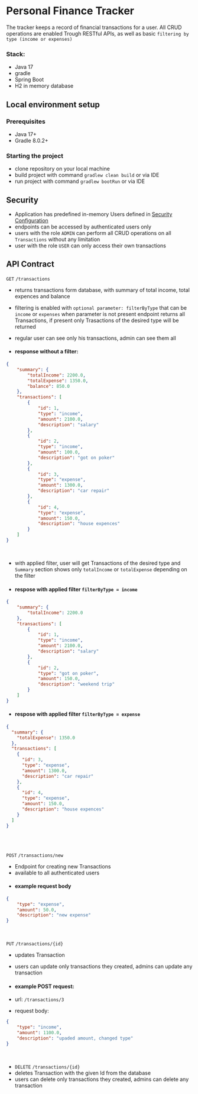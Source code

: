 # Personal Finance Tracker
The tracker keeps a record of financial transactions for a user. 
All CRUD operations are enabled Trough RESTful APIs, as well as basic `filtering by type (income or expenses)`


### Stack:
- Java 17
- gradle
- Spring Boot
- H2 in memory database



## Local environment setup

### Prerequisites
* Java 17+
* Gradle 8.0.2+

### Starting the project
- clone repository on your local machine
- build project with command `gradlew clean build` or via IDE
- run project with command `gradlew bootRun` or via IDE

## Security

- Application has predefined in-memory Users defined in [Security Configuration](https://github.com/Jovisa/personal-finance-tracker/blob/security/src/main/java/com/tw/personalfinancetracker/config/SecurityConfiguration.java)
- endpoints can be accessed by authenticated users only
- users with the role `ADMIN` can perform all CRUD operations on all `Transactions` without any limitation
- user with the role `USER` can only access their own transactions



## API Contract

`GET` `/transactions`<br>
- returns transactions form database, with summary of total income, total expences and balance
- filtering is enabled with `optional parameter: filterByType` that can be `income` or `expenses` 
when parameter is not present endpoint returns all Transactions, if present only Trasactions of the desired type will be returned
- regular user can see only his transactions, admin can see them all

- #### response without a filter:

```json
{
    "summary": {
        "totalIncome": 2200.0,
        "totalExpense": 1350.0,
        "balance": 850.0
    },
    "transactions": [
        {
            "id": 1,
            "type": "income",
            "amount": 2100.0,
            "description": "salary"
        },
        {
            "id": 2,
            "type": "income",
            "amount": 100.0,
            "description": "got on poker"
        },
        {
            "id": 3,
            "type": "expense",
            "amount": 1300.0,
            "description": "car repair"
        },
        {
            "id": 4,
            "type": "expense",
            "amount": 150.0,
            "description": "house expences"
        }
    ]
}
```
<br>

- with applied filter, user will get Transactions of the desired type and `Summary` section shows only `totalIncome` or `totalExpense` depending on the filter
- #### respose with applied filter  `filterByType = income` 
```json
{
    "summary": {
        "totalIncome": 2200.0
    },
    "transactions": [
        {
            "id": 1,
            "type": "income",
            "amount": 2100.0,
            "description": "salary"
        },
        {
            "id": 2,
            "type": "got on poker",
            "amount": 150.0,
            "description": "weekend trip"
        }
    ]
}
```

- #### respose with applied filter  `filterByType = expense`
```json
{
  "summary": {
    "totalExpense": 1350.0
  },
  "transactions": [
    {
      "id": 3,
      "type": "expense",
      "amount": 1300.0,
      "description": "car repair"
    },
    {
      "id": 4,
      "type": "expense",
      "amount": 150.0,
      "description": "house expences"
    }
  ]
}
```
<br><br>

`POST` `/transactions/new`
- Endpoint for creating new Transactions
- available to all authenticated users
- #### example request body
```json
{
    "type": "expense",
    "amount": 50.0,
    "description": "new expense"
}
```
<br>

`PUT` `/transactions/{id}`
- updates Transaction
- users can update only transactions they created, admins can update any transaction
- #### example POST request:

- url: `/transactions/3`
- request body:
```json
{
    "type": "income",
    "amount": 1100.0,
    "description": "upaded amount, changed type"
}
```
<br>

- `DELETE` `/transactions/{id}`
- deletes Transaction with the given Id from the database
- users can delete only transactions they created, admins can delete any transaction






